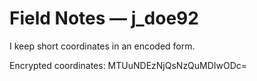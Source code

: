 # Field Notes — j_doe92

I keep short coordinates in an encoded form.

Encrypted coordinates:
MTUuNDEzNjQsNzQuMDIwODc=
